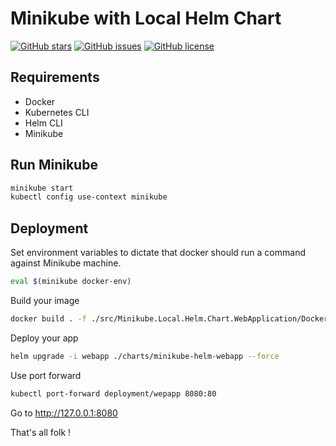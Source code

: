 # Minikube with Local Helm Chart

[![GitHub stars](https://img.shields.io/github/stars/Ealenn/Minikube-Local-Helm-Chart?style=for-the-badge)](https://github.com/Ealenn/Minikube-Local-Helm-Chart/stargazers) [![GitHub issues](https://img.shields.io/github/issues/Ealenn/Minikube-Local-Helm-Chart?style=for-the-badge)](https://github.com/Ealenn/Minikube-Local-Helm-Chart/issues) [![GitHub license](https://img.shields.io/github/license/Ealenn/Minikube-Local-Helm-Chart?style=for-the-badge)](https://github.com/Ealenn/Minikube-Local-Helm-Chart)

## Requirements

- Docker
- Kubernetes CLI
- Helm CLI
- Minikube

## Run Minikube

```bash
minikube start
kubectl config use-context minikube
```

## Deployment

Set environment variables to dictate that docker should run a command against Minikube machine.

```sh
eval $(minikube docker-env)
```

Build your image

```sh
docker build . -f ./src/Minikube.Local.Helm.Chart.WebApplication/Dockerfile -t ealen.minikube.webapplication:latest
```

Deploy your app

```sh
helm upgrade -i webapp ./charts/minikube-helm-webapp --force
```

Use port forward 

```sh
kubectl port-forward deployment/wepapp 8080:80
```

Go to http://127.0.0.1:8080 


That's all folk !
